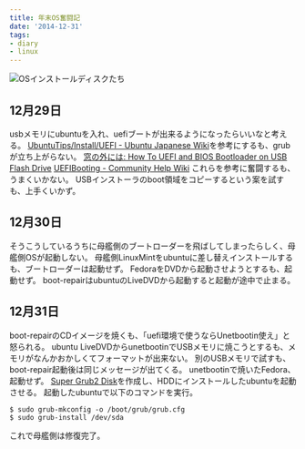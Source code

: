 ```yaml
---
title: 年末OS奮闘記
date: '2014-12-31'
tags:
- diary
- linux
---
```


![OSインストールディスクたち](os-install-discs.jpg)

## 12月29日

usbメモリにubuntuを入れ、uefiブートが出来るようになったらいいなと考える。
[UbuntuTips/Install/UEFI - Ubuntu Japanese Wiki](https://wiki.ubuntulinux.jp/UbuntuTips/Install/UEFI)を参考にするも、grubが立ち上がらない。
[窓の外には: How To UEFI and BIOS Bootloader on USB Flash Drive](http://resourcefulbrain.blogspot.jp/2014/07/how-to-uefi-bios-boot-usb-flash-drive.html)
[UEFIBooting - Community Help Wiki](https://help.ubuntu.com/community/UEFIBooting)
これらを参考に奮闘するも、うまくいかない。
USBインストーラのboot領域をコピーするという案を試すも、上手くいかず。

## 12月30日

そうこうしているうちに母艦側のブートローダーを飛ばしてしまったらしく、母艦側OSが起動しない。
母艦側LinuxMintをubuntuに差し替えインストールするも、ブートローダーは起動せず。
FedoraをDVDから起動させようとするも、起動せず。
boot-repairはubuntuのLiveDVDから起動すると起動が途中で止まる。

## 12月31日

boot-repairのCDイメージを焼くも、「uefi環境で使うならUnetbootin使え」と怒られる。
ubuntu LiveDVDからunetbootinでUSBメモリに焼こうとするも、メモリがなんかおかしくてフォーマットが出来ない。
別のUSBメモリで試すも、boot-repair起動後は同じメッセージが出てくる。
unetbootinで焼いたFedora、起動せず。
[Super Grub2 Disk](http://www.supergrubdisk.org/super-grub2-disk/)を作成し、HDDにインストールしたubuntuを起動させる。
起動したubuntuで以下のコマンドを実行。

```shell
$ sudo grub-mkconfig -o /boot/grub/grub.cfg
$ sudo grub-install /dev/sda
```

これで母艦側は修復完了。
